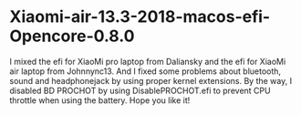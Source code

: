 # Xiaomi-air-13.3-2018-macos-efi-Opencore-0.8.0
I mixed the efi for XiaoMi pro laptop from Daliansky and the efi for XiaoMi air laptop from Johnnync13.
And I fixed some problems about bluetooth, sound and headphonejack by using proper kernel extensions.
By the way, I disabled BD PROCHOT by using DisablePROCHOT.efi to prevent CPU throttle when using the battery.
Hope you like it!
